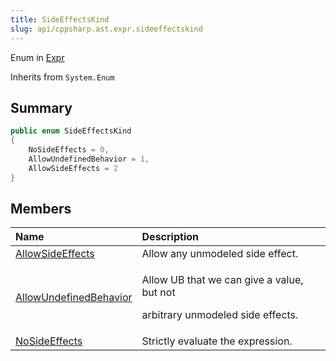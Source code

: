 ```yaml
---
title: SideEffectsKind
slug: api/cppsharp.ast.expr.sideeffectskind
---
```

Enum in [Expr](/api/cppsharp/ast/expr)

Inherits from `System.Enum`

## Summary



```csharp
public enum SideEffectsKind
{
    NoSideEffects = 0,
    AllowUndefinedBehavior = 1,
    AllowSideEffects = 2
}
```

## Members

|Name|Description|
|:---|:---|
|[AllowSideEffects](/api/cppsharp/ast/expr/sideeffectskind/allowsideeffects)|Allow any unmodeled side effect.|
|[AllowUndefinedBehavior](/api/cppsharp/ast/expr/sideeffectskind/allowundefinedbehavior)|<p>Allow UB that we can give a value, but not</p> <p>arbitrary unmodeled side effects.</p>|
|[NoSideEffects](/api/cppsharp/ast/expr/sideeffectskind/nosideeffects)|Strictly evaluate the expression.|

